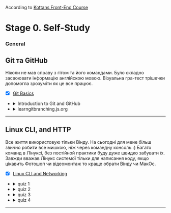 According to [Kottans Front-End Course](https://github.com/kottans/frontend/blob/2022_UA/contents.md)

# Stage 0. Self-Study

### General

## Git та GitHub
Ніколи не мав справу з гітом та його командами.
Було складно засвоювати інформацію англійскою мовою.
Візуальна гра-тест трішечки допомогла зрозуміти як це все працює. 

- [X]  [Git Basics](https://github.com/kottans/frontend/blob/2022_UA/tasks/git-intro.md) 

- <details>
    <summary>Introduction to Git and GitHub</summary>
    <img src = "./img/1 week complete.jpg">
    <img src = "./img/2 week complete.jpg">
  </details>

- <details>
    <summary>learngitbranching.js.org</summary>
    <img src = "./img/learngitbranching 1 done.jpg">
    <img src = "./img/learngitbranching 2 done.jpg">
  </details>

---

## Linux CLI, and HTTP

Все життя використовую тільки Вінду. На сьогодні для мене більш звично робити все мишкою, ніж через командну консоль :)
Багато команд в Лінуксі, без постійной практики буду дуже швидко забувати їх.
Завжди вважав Лінукс системої тільки для написання коду, якщо цікавить Фотошоп чи відеомонтаж то краще обрати Вінду чи МакОс.

- [X]  [Linux CLI and Networking](https://github.com/kottans/frontend/blob/2022_UA/tasks/linux-cli-http.md) 
- <details>
    <summary>quiz 1</summary>
    <img src = "./task_linux_cli/quiz 1 done.jpg">
  </details>

- <details>
    <summary>quiz 2</summary>
    <img src = "./task_linux_cli/quiz 2 done.jpg">
  </details>

- <details>
    <summary>quiz 3</summary>
    <img src = "./task_linux_cli/quiz 3 done.jpg">
  </details>

- <details>
    <summary>quiz 4</summary>
    <img src = "./task_linux_cli/quiz 4 done.jpg">
  </details>

---

